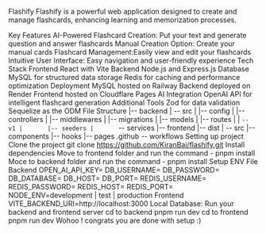Flashify 
Flashify is a powerful web application designed to create and manage flashcards, enhancing learning and memorization processes.

Key Features
AI-Powered Flashcard Creation: Put your text and generate question and answer flashcards
Manual Creation Option: Create your manual cards
Flashcard Management:Easily view and edit your flashcards
Intuitive User Interface: Easy navigation and user-friendly experience
Tech Stack
Frontend
React with Vite
Backend
Node.js and Express.js
Database
MySQL for structured data storage
Redis for caching and performance optimization
Deployment
MySQL hosted on Railway
Backend deployed on Render
Frontend hosted on Cloudflare Pages
AI Integration
OpenAI API for intelligent flashcard generation
Additional Tools
Zod for data validation
Sequelize as the ODM
File Structure
|-- backend
|     -- src
|       |-- config
|       |-- controllers
|       |-- middlewares
|       |-- migrations
|       |-- models
|       |-- routes
|       |   `-- v1
|       |-- seeders
|       `-- services
|-- frontend
    |-- dist
    | -- src
        |-- components
        |-- hooks
        |-- pages
.github
  -- workflows
Setting up project
Clone the project
git clone https://github.com/KiranBai/flashify.git
Install dependencies
Move to frontend folder and run the command - pnpm install
Moce to backend folder and run the command - pnpm install
Setup ENV File
Backend
  OPEN_AI_API_KEY=
  DB_USERNAME=
  DB_PASSWORD=
  DB_DATABASE=
  DB_HOST=
  DB_PORT=
  REDIS_USERNAME=
  REDIS_PASSWORD=
  REDIS_HOST=
  REDIS_PORT=
  NODE_ENV=development | test | production
Frontend
    VITE_BACKEND_URI=http://localhost:3000
Local Database:
Run your backend and frontend server
cd to backend pnpm run dev
cd to frontend pnpm run dev
Wohoo ! congrats you are done with setup :)
